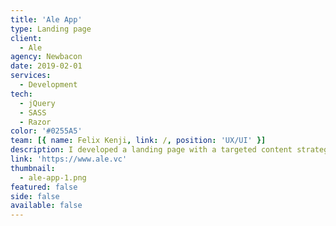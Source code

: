 ```yaml
---
title: 'Ale App'
type: Landing page
client:
  - Ale
agency: Newbacon
date: 2019-02-01
services:
  - Development
tech:
  - jQuery
  - SASS
  - Razor
color: '#0255A5'
team: [{ name: Felix Kenji, link: /, position: 'UX/UI' }]
description: I developed a landing page with a targeted content strategy to promote the Ale's android and iphone app to its customers. Working alongside the backend team, we implemented a segmentation approach for content personalization.<br><br>By adding subtle, scrolling-based interactions and engaging details, we created a more dynamic and immersive experience for users. This not only made the page more visually appealing, but also helped to keep users engaged and interested in the content.
link: 'https://www.ale.vc'
thumbnail:
  - ale-app-1.png
featured: false
side: false
available: false
---
```


